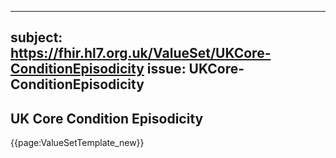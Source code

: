 
---
subject: https://fhir.hl7.org.uk/ValueSet/UKCore-ConditionEpisodicity
issue: UKCore-ConditionEpisodicity
---
## UK Core Condition Episodicity

{{page:ValueSetTemplate_new}}
    
